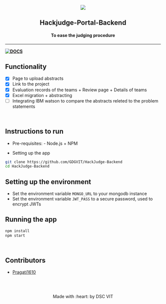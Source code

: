 <p align="center">
	<img src="https://user-images.githubusercontent.com/30529572/72455010-fb38d400-37e7-11ea-9c1e-8cdeb5f5906e.png" />
	<h2 align="center"> Hackjudge-Portal-Backend </h2>
	<h4 align="center"> To ease the judging procedure <h4>
</p>

---

[![DOCS](https://img.shields.io/badge/Documentation-see%20docs-green?style=flat-square&logo=appveyor)](https://documenter.getpostman.com/view/10709921/SzS2w82X?version=latest)

## Functionality

- [x] Page to upload abstracts
- [x] Link to the project
- [x] Evaluation records of the teams + Review page + Details of teams
- [x] Excel migration + abstracting
- [ ] Integrating IBM watson to compare the abstracts releted to the problem statements

<br>

## Instructions to run

- Pre-requisites: - Node.js + NPM

- Setting up the app

```bash
git clone https://github.com/GDGVIT/HackJudge-Backend
cd HackJudge-Backend
```

## Setting up the environment 
- Set the environment variable `MONGO_URL` to your mongodb instance 
- Set the environment variable `JWT_PASS` to a secure password, used to encrypt JWTs

## Running the app

```bash
npm install
npm start
```

<br>

## Contributors

- [Pragati1610](https://github.com/Pragati1610/HackJudge-Backend)

<br>
<br>

<p align="center">
	Made with :heart: by DSC VIT
</p>
